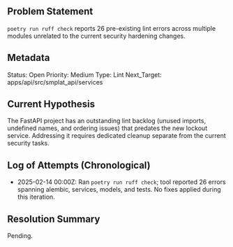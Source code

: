 ## Problem Statement
`poetry run ruff check` reports 26 pre-existing lint errors across multiple modules unrelated to the current security hardening changes.

## Metadata
Status: Open
Priority: Medium
Type: Lint
Next_Target: apps/api/src/smplat_api/services

## Current Hypothesis
The FastAPI project has an outstanding lint backlog (unused imports, undefined names, and ordering issues) that predates the new lockout service. Addressing it requires dedicated cleanup separate from the current security tasks.

## Log of Attempts (Chronological)
- 2025-02-14 00:00Z: Ran `poetry run ruff check`; tool reported 26 errors spanning alembic, services, models, and tests. No fixes applied during this iteration.

## Resolution Summary
Pending.
